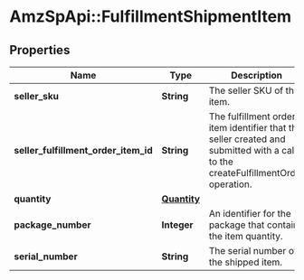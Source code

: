 # AmzSpApi::FulfillmentShipmentItem

## Properties
Name | Type | Description | Notes
------------ | ------------- | ------------- | -------------
**seller_sku** | **String** | The seller SKU of the item. | 
**seller_fulfillment_order_item_id** | **String** | The fulfillment order item identifier that the seller created and submitted with a call to the createFulfillmentOrder operation. | 
**quantity** | [**Quantity**](Quantity.md) |  | 
**package_number** | **Integer** | An identifier for the package that contains the item quantity. | [optional] 
**serial_number** | **String** | The serial number of the shipped item. | [optional] 

